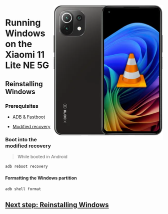 <img align="right" src="https://github.com/n00b69/woa-lisa/blob/main/lisa.png" width="350" alt="Windows 11 running on a lisa">

# Running Windows on the Xiaomi 11 Lite NE 5G

## Reinstalling Windows

### Prerequisites
- [ADB & Fastboot](https://developer.android.com/studio/releases/platform-tools)

- [Modified recovery](https://github.com/n00b69/woa-lisa/releases/download/Files/modded-ofox-lisa.zip)

### Boot into the modified recovery
> While booted in Android
```cmd
adb reboot recovery
```

#### Formatting the Windows partition
```cmd
adb shell format
```

## [Next step: Reinstalling Windows](/guide/3-install.md)




















  
